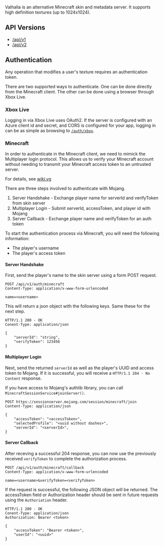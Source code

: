 Valhalla is an alternative Minecraft skin and metadata server. It supports high
definition textures (up to 1024x1024).

## API Versions

- [/api/v1](/api/v1)
- [/api/v2](/api/v2)

## Authentication

Any operation that modifies a user's texture requires an authentication token.

There are two supported ways to authenticate. One can be done directly from the
Minecraft client. The other can be done using a browser through Xbox Live.

### Xbox Live

Logging in via Xbox Live uses OAuth2. If the server is configured with an Azure
client id and secret, and CORS is configured for your app, logging in can be as
simple as browsing to [`/auth/xbox`](/auth/xbox).

### Minecraft

In order to authenticate in the Minecraft client, we need to mimick the Multiplayer login
protocol. This allows us to verify your Minecraft account without needing to transmit your
Minecraft access token to an untrusted server.

For details, see [wiki.vg](https://wiki.vg/Protocol_Encryption#Authentication)

There are three steps involved to authenticate with Mojang.

1. Server Handshake - Exchange player name for serverId and verifyToken from skin server
2. Multiplayer Login - Submit serverId, accessToken, and player id with Mojang
3. Server Callback - Exchange player name and verifyToken for an auth token

To start the authentication process via Minecraft, you will need the following information:

- The player's username
- The player's access token

#### Server Handshake

First, send the player's name to the skin server using a form POST request.

    POST /api/v1/auth/minecraft
    Content-Type: application/x-www-form-urlencoded

    name=<username>

This will return a json object with the following keys. Same these for the next step.

    HTTP/1.1 200 - OK
    Conent-Type: application/json

    {
        "serverId": "string",
        "verifyToken": 123456
    }

#### Multiplayer Login

Next, send the returned `serverId` as well as the player's UUID and access
token to Mojang. If it is successful, you will receive a
`HTTP/1.1 204 - No Content` response.

If you have access to Mojang's authlib
library, you can call `MinecraftSessionService#joinServer()`.

    POST https://sessionserver.mojang.com/session/minecraft/join
    Content-Type: application/json

    {
        "accessToken": "<accessToken>",
        "selectedProfile": "<uuid without dashes>",
        "serverId": "<serverId>",
    }

#### Server Callback

After receving a successful 204 response, you can now use the previously
received `verifyToken` to complete the authorization process.

    POST /api/v1/auth/minecraft/callback
    Content-Type: application/x-www-form-urlencoded

    name=<username>&verifyToken=<verifyToken>

If the request is successful, the following JSON object will be returned. The
accessToken field or Authorization header should be sent in future requests
using the `Authoriation` header.

    HTTP/1.1 200 - OK
    Conent-Type: application/json
    Authorization: Bearer <token>

    {
        "accessToken": "Bearer <token>",
        "userId": "<uuid>"
    }
